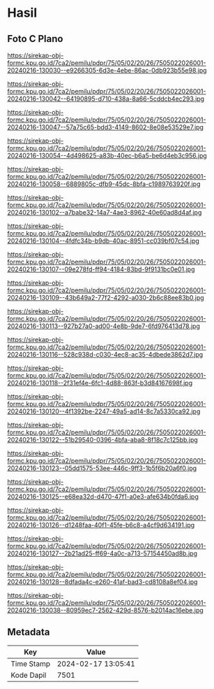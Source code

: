 # Hasil

## Foto C Plano

https://sirekap-obj-formc.kpu.go.id/7ca2/pemilu/pdpr/75/05/02/20/26/7505022026001-20240216-130030--e9266305-6d3e-4ebe-86ac-0db923b55e98.jpg

https://sirekap-obj-formc.kpu.go.id/7ca2/pemilu/pdpr/75/05/02/20/26/7505022026001-20240216-130042--64190895-d710-438a-8a66-5cddcb4ec293.jpg

https://sirekap-obj-formc.kpu.go.id/7ca2/pemilu/pdpr/75/05/02/20/26/7505022026001-20240216-130047--57a75c65-bdd3-4149-8602-8e08e53529e7.jpg

https://sirekap-obj-formc.kpu.go.id/7ca2/pemilu/pdpr/75/05/02/20/26/7505022026001-20240216-130054--4d498625-a83b-40ec-b6a5-be6d4eb3c956.jpg

https://sirekap-obj-formc.kpu.go.id/7ca2/pemilu/pdpr/75/05/02/20/26/7505022026001-20240216-130058--6889805c-dfb9-45dc-8bfa-c1989763920f.jpg

https://sirekap-obj-formc.kpu.go.id/7ca2/pemilu/pdpr/75/05/02/20/26/7505022026001-20240216-130102--a7babe32-14a7-4ae3-8962-40e60ad8d4af.jpg

https://sirekap-obj-formc.kpu.go.id/7ca2/pemilu/pdpr/75/05/02/20/26/7505022026001-20240216-130104--4fdfc34b-b9db-40ac-8951-cc039bf07c54.jpg

https://sirekap-obj-formc.kpu.go.id/7ca2/pemilu/pdpr/75/05/02/20/26/7505022026001-20240216-130107--09e278fd-ff94-4184-83bd-9f9131bc0e01.jpg

https://sirekap-obj-formc.kpu.go.id/7ca2/pemilu/pdpr/75/05/02/20/26/7505022026001-20240216-130109--43b649a2-77f2-4292-a030-2b6c88ee83b0.jpg

https://sirekap-obj-formc.kpu.go.id/7ca2/pemilu/pdpr/75/05/02/20/26/7505022026001-20240216-130113--927b27a0-ad00-4e8b-9de7-6fd976413d78.jpg

https://sirekap-obj-formc.kpu.go.id/7ca2/pemilu/pdpr/75/05/02/20/26/7505022026001-20240216-130116--528c938d-c030-4ec8-ac35-4dbede3862d7.jpg

https://sirekap-obj-formc.kpu.go.id/7ca2/pemilu/pdpr/75/05/02/20/26/7505022026001-20240216-130118--2f31ef4e-6fc1-4d88-863f-b3d84167698f.jpg

https://sirekap-obj-formc.kpu.go.id/7ca2/pemilu/pdpr/75/05/02/20/26/7505022026001-20240216-130120--4f1392be-2247-49a5-ad14-8c7a5330ca92.jpg

https://sirekap-obj-formc.kpu.go.id/7ca2/pemilu/pdpr/75/05/02/20/26/7505022026001-20240216-130122--51b29540-0396-4bfa-aba8-8f18c7c125bb.jpg

https://sirekap-obj-formc.kpu.go.id/7ca2/pemilu/pdpr/75/05/02/20/26/7505022026001-20240216-130123--05dd1575-53ee-446c-9ff3-1b5f6b20a6f0.jpg

https://sirekap-obj-formc.kpu.go.id/7ca2/pemilu/pdpr/75/05/02/20/26/7505022026001-20240216-130125--e68ea32d-d470-47f1-a0e3-afe634b0fda6.jpg

https://sirekap-obj-formc.kpu.go.id/7ca2/pemilu/pdpr/75/05/02/20/26/7505022026001-20240216-130126--d1248faa-40f1-45fe-b6c8-a4cf9d634191.jpg

https://sirekap-obj-formc.kpu.go.id/7ca2/pemilu/pdpr/75/05/02/20/26/7505022026001-20240216-130127--2b21ad25-ff69-4a0c-a713-57154450ad8b.jpg

https://sirekap-obj-formc.kpu.go.id/7ca2/pemilu/pdpr/75/05/02/20/26/7505022026001-20240216-130128--8dfada4c-e260-41af-bad3-cd8108a8ef04.jpg

https://sirekap-obj-formc.kpu.go.id/7ca2/pemilu/pdpr/75/05/02/20/26/7505022026001-20240216-130038--80959ec7-2562-429d-8576-b2014ac16ebe.jpg


## Metadata

| Key        | Value               |
| ---------- | ------------------- |
| Time Stamp | 2024-02-17 13:05:41 |
| Kode Dapil | 7501                |



